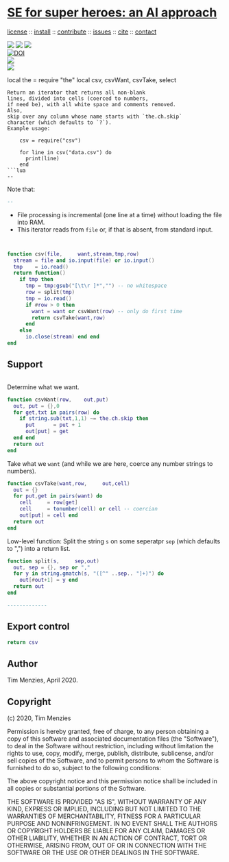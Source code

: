 <h1><a href="/README.md#top">SE for super heroes: an AI approach</a></h1> 
<p> <a
href="https://github.com/sehero/lua/blob/master/LICENSE">license</a> :: <a
href="https://github.com/sehero/lua/blob/master/INSTALL.md#top">install</a> :: <a
href="https://github.com/sehero/lua/blob/master/CODE_OF_CONDUCT.md#top">contribute</a> :: <a
href="https://github.com/sehero/lua/issues">issues</a> :: <a
href="https://github.com/sehero/lua/blob/master/CITATION.md#top">cite</a> :: <a
href="https://github.com/sehero/lua/blob/master/CONTACT.md#top">contact</a> </p><p> 
<img src="https://img.shields.io/badge/license-mit-red">   
<img src="https://img.shields.io/badge/language-lua-orange">    
<img src="https://img.shields.io/badge/purpose-ai,se-blueviolet"><br>
<a href="https://zenodo.org/badge/latestdoi/263210595"><img src="https://zenodo.org/badge/263210595.svg" alt="DOI"></a><br>
<img src="https://img.shields.io/badge/platform-mac,*nux-informational"><br>
<a href="https://travis-ci.org/github/sehero/lua"><img 
src="https://travis-ci.org/sehero/lua.svg?branch=master"></a><br>  
</p>
local the = require "the"
local csv, csvWant, csvTake, select
   
```
Return an iterator that returns all non-blank
lines, divided into cells (coerced to numbers,
if need be), with all white space and comments removed.
Also, 
skip over any column whose name starts with `the.ch.skip`
character (which defaults to `?`).
Example usage:
  
    csv = require("csv")
    
    for line in csv("data.csv") do
      print(line)
    end
```lua
--
```
Note that:
```lua
--
```
- File processing is incremental (one
  line at a time) without loading the file into RAM. 
- This iterator reads from `file` or, if that is absent,
  from standard input. 
```lua


function csv(file,     want,stream,tmp,row)
  stream = file and io.input(file) or io.input()
  tmp    = io.read()
  return function()
    if tmp then
      tmp = tmp:gsub("[\t\r ]*","") -- no whitespace
      row = split(tmp)
      tmp = io.read()
      if #row > 0 then 
        want = want or csvWant(row) -- only do first time
        return csvTake(want,row) 
      end
    else
      io.close(stream) end end   
end


```
## Support 
```lua

```
Determine what we want. 
```lua
function csvWant(row,    out,put)
  out, put = {},0
  for get,txt in pairs(row) do
    if string.sub(txt,1,1) ~= the.ch.skip then
      put      = put + 1
      out[put] = get 
  end end
  return out
end

```
Take what we `want`
(and while we are here, coerce any 
number strings to numbers).
```lua
function csvTake(want,row,     out,cell)
  out = {}
  for put,get in pairs(want) do 
    cell     = row[get]
    cell     = tonumber(cell) or cell -- coercian
    out[put] = cell end
  return out
end

```
Low-level function: Split the string `s` on some seperatpr `sep` 
(which defaults to ",") into a return list.
```lua
function split(s,     sep,out)
  out, sep = {}, sep or ","
  for y in string.gmatch(s, "([^" ..sep.. "]+)") do 
    out[#out+1] = y end
  return out
end

-------------
```
## Export control 
```lua
return csv

```
## Author 
Tim Menzies, April 2020.

## Copyright

(c) 2020, Tim Menzies

Permission is hereby granted, free of charge, to any person obtaining a copy
of this software and associated documentation files (the "Software"), to deal
in the Software without restriction, including without limitation the rights
to use, copy, modify, merge, publish, distribute, sublicense, and/or sell
copies of the Software, and to permit persons to whom the Software is
furnished to do so, subject to the following conditions:

The above copyright notice and this permission notice shall be included in all
copies or substantial portions of the Software.

THE SOFTWARE IS PROVIDED "AS IS", WITHOUT WARRANTY OF ANY KIND, EXPRESS OR
IMPLIED, INCLUDING BUT NOT LIMITED TO THE WARRANTIES OF MERCHANTABILITY,
FITNESS FOR A PARTICULAR PURPOSE AND NONINFRINGEMENT. IN NO EVENT SHALL THE
AUTHORS OR COPYRIGHT HOLDERS BE LIABLE FOR ANY CLAIM, DAMAGES OR OTHER
LIABILITY, WHETHER IN AN ACTION OF CONTRACT, TORT OR OTHERWISE, ARISING FROM,
OUT OF OR IN CONNECTION WITH THE SOFTWARE OR THE USE OR OTHER DEALINGS IN THE
SOFTWARE.

